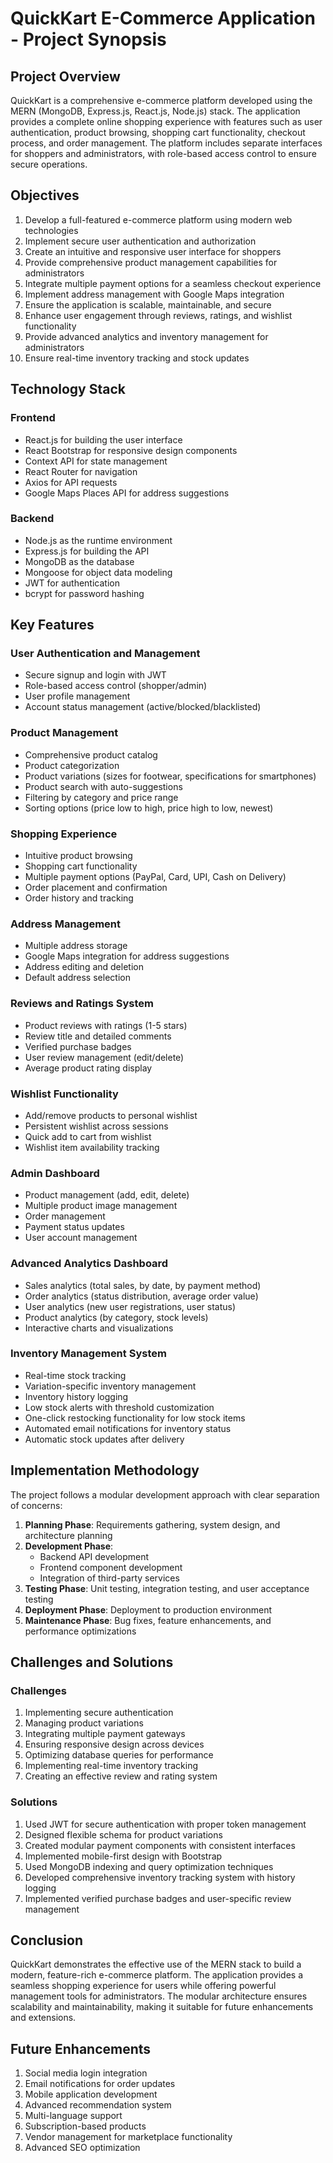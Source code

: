 # QuickKart E-Commerce Application - Project Synopsis

## Project Overview

QuickKart is a comprehensive e-commerce platform developed using the MERN (MongoDB, Express.js, React.js, Node.js) stack. The application provides a complete online shopping experience with features such as user authentication, product browsing, shopping cart functionality, checkout process, and order management. The platform includes separate interfaces for shoppers and administrators, with role-based access control to ensure secure operations.

## Objectives

1. Develop a full-featured e-commerce platform using modern web technologies
2. Implement secure user authentication and authorization
3. Create an intuitive and responsive user interface for shoppers
4. Provide comprehensive product management capabilities for administrators
5. Integrate multiple payment options for a seamless checkout experience
6. Implement address management with Google Maps integration
7. Ensure the application is scalable, maintainable, and secure
8. Enhance user engagement through reviews, ratings, and wishlist functionality
9. Provide advanced analytics and inventory management for administrators
10. Ensure real-time inventory tracking and stock updates

## Technology Stack

### Frontend
- React.js for building the user interface
- React Bootstrap for responsive design components
- Context API for state management
- React Router for navigation
- Axios for API requests
- Google Maps Places API for address suggestions

### Backend
- Node.js as the runtime environment
- Express.js for building the API
- MongoDB as the database
- Mongoose for object data modeling
- JWT for authentication
- bcrypt for password hashing

## Key Features

### User Authentication and Management
- Secure signup and login with JWT
- Role-based access control (shopper/admin)
- User profile management
- Account status management (active/blocked/blacklisted)

### Product Management
- Comprehensive product catalog
- Product categorization
- Product variations (sizes for footwear, specifications for smartphones)
- Product search with auto-suggestions
- Filtering by category and price range
- Sorting options (price low to high, price high to low, newest)

### Shopping Experience
- Intuitive product browsing
- Shopping cart functionality
- Multiple payment options (PayPal, Card, UPI, Cash on Delivery)
- Order placement and confirmation
- Order history and tracking

### Address Management
- Multiple address storage
- Google Maps integration for address suggestions
- Address editing and deletion
- Default address selection

### Reviews and Ratings System
- Product reviews with ratings (1-5 stars)
- Review title and detailed comments
- Verified purchase badges
- User review management (edit/delete)
- Average product rating display

### Wishlist Functionality
- Add/remove products to personal wishlist
- Persistent wishlist across sessions
- Quick add to cart from wishlist
- Wishlist item availability tracking

### Admin Dashboard
- Product management (add, edit, delete)
- Multiple product image management
- Order management
- Payment status updates
- User account management

### Advanced Analytics Dashboard
- Sales analytics (total sales, by date, by payment method)
- Order analytics (status distribution, average order value)
- User analytics (new user registrations, user status)
- Product analytics (by category, stock levels)
- Interactive charts and visualizations

### Inventory Management System
- Real-time stock tracking
- Variation-specific inventory management
- Inventory history logging
- Low stock alerts with threshold customization
- One-click restocking functionality for low stock items
- Automated email notifications for inventory status
- Automatic stock updates after delivery



## Implementation Methodology

The project follows a modular development approach with clear separation of concerns:

1. **Planning Phase**: Requirements gathering, system design, and architecture planning
2. **Development Phase**:
   - Backend API development
   - Frontend component development
   - Integration of third-party services
3. **Testing Phase**: Unit testing, integration testing, and user acceptance testing
4. **Deployment Phase**: Deployment to production environment
5. **Maintenance Phase**: Bug fixes, feature enhancements, and performance optimizations

## Challenges and Solutions

### Challenges
1. Implementing secure authentication
2. Managing product variations
3. Integrating multiple payment gateways
4. Ensuring responsive design across devices
5. Optimizing database queries for performance
6. Implementing real-time inventory tracking
7. Creating an effective review and rating system

### Solutions
1. Used JWT for secure authentication with proper token management
2. Designed flexible schema for product variations
3. Created modular payment components with consistent interfaces
4. Implemented mobile-first design with Bootstrap
5. Used MongoDB indexing and query optimization techniques
6. Developed comprehensive inventory tracking system with history logging
7. Implemented verified purchase badges and user-specific review management

## Conclusion

QuickKart demonstrates the effective use of the MERN stack to build a modern, feature-rich e-commerce platform. The application provides a seamless shopping experience for users while offering powerful management tools for administrators. The modular architecture ensures scalability and maintainability, making it suitable for future enhancements and extensions.

## Future Enhancements

1. Social media login integration
2. Email notifications for order updates
3. Mobile application development
4. Advanced recommendation system
5. Multi-language support
6. Subscription-based products
7. Vendor management for marketplace functionality
8. Advanced SEO optimization
